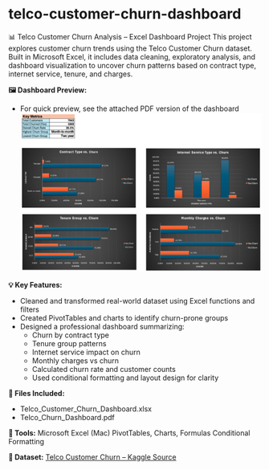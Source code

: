 # telco-customer-churn-dashboard
📊 Telco Customer Churn Analysis – Excel Dashboard Project
This project explores customer churn trends using the Telco Customer Churn dataset. Built in Microsoft Excel, it includes data cleaning, exploratory analysis, and dashboard visualization to uncover churn patterns based on contract type, internet service, tenure, and charges.


**🖼️ Dashboard Preview:**
- For quick preview, see the attached PDF version of the dashboard
![Dashboard Preview](dashboard_preview.png)


**💡 Key Features:**
- Cleaned and transformed real-world dataset using Excel functions and filters
- Created PivotTables and charts to identify churn-prone groups
- Designed a professional dashboard summarizing:
    - Churn by contract type
    - Tenure group patterns
    - Internet service impact on churn
    - Monthly charges vs churn
    - Calculated churn rate and customer counts
    - Used conditional formatting and layout design for clarity

**📁 Files Included:**
- Telco_Customer_Churn_Dashboard.xlsx
- Telco_Churn_Dashboard.pdf 

**🧰 Tools:**
Microsoft Excel (Mac)
PivotTables, Charts, Formulas
Conditional Formatting

**📌 Dataset:**
[Telco Customer Churn – Kaggle Source](https://www.kaggle.com/datasets/blastchar/telco-customer-churn)
